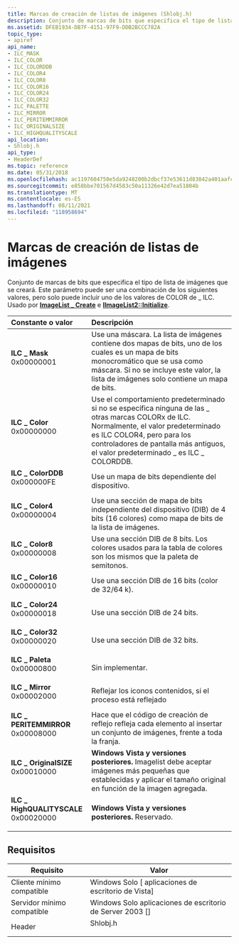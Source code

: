 ```yaml
---
title: Marcas de creación de listas de imágenes (Shlobj.h)
description: Conjunto de marcas de bits que especifica el tipo de lista de imágenes que se creará. Este parámetro puede ser una combinación de los siguientes valores, pero solo puede incluir uno de los valores de COLOR de \_ ILC. Usado por ImageList \_ Create e IImageList2 Initialize.
ms.assetid: DFEB1934-DB7F-4151-97F9-DDB2BCCC782A
topic_type:
- apiref
api_name:
- ILC_MASK
- ILC_COLOR
- ILC_COLORDDB
- ILC_COLOR4
- ILC_COLOR8
- ILC_COLOR16
- ILC_COLOR24
- ILC_COLOR32
- ILC_PALETTE
- ILC_MIRROR
- ILC_PERITEMMIRROR
- ILC_ORIGINALSIZE
- ILC_HIGHQUALITYSCALE
api_location:
- Shlobj.h
api_type:
- HeaderDef
ms.topic: reference
ms.date: 05/31/2018
ms.openlocfilehash: ac1197604750e5da9248200b2dbcf37e53611d83842a401aafc3d2ded70c9179
ms.sourcegitcommit: e858bbe701567d4583c50a11326e42d7ea51804b
ms.translationtype: MT
ms.contentlocale: es-ES
ms.lasthandoff: 08/11/2021
ms.locfileid: "118958694"
---
```

# <a name="image-list-creation-flags"></a>Marcas de creación de listas de imágenes

Conjunto de marcas de bits que especifica el tipo de lista de imágenes que se creará. Este parámetro puede ser una combinación de los siguientes valores, pero solo puede incluir uno de los valores de COLOR de \_ ILC. Usado por [**ImageList \_ Create**](/windows/desktop/api/Commctrl/nf-commctrl-imagelist_create) e [**IImageList2::Initialize**](/windows/desktop/api/Commoncontrols/nf-commoncontrols-iimagelist2-initialize).



| Constante o valor                                                                                                                                                                                                                                     | Descripción                                                                                                                                                                                  |
|:---------------------------------------------------------------------------------------------------------------------------------------------------------------------------------------------------------------------------------------------------|:---------------------------------------------------------------------------------------------------------------------------------------------------------------------------------------------|
| <span id="ILC_MASK"></span><span id="ilc_mask"></span><dl> <dt>**ILC \_ Mask**</dt> <dt>0x00000001</dt> </dl>                                     | Use una máscara. La lista de imágenes contiene dos mapas de bits, uno de los cuales es un mapa de bits monocromático que se usa como máscara. Si no se incluye este valor, la lista de imágenes solo contiene un mapa de bits.<br/>      |
| <span id="ILC_COLOR"></span><span id="ilc_color"></span><dl> <dt>**ILC \_ Color**</dt> <dt>0x00000000</dt> </dl>                                  | Use el comportamiento predeterminado si no se especifica ninguna de las \_ otras marcas COLORx de ILC. Normalmente, el valor predeterminado es ILC COLOR4, pero para los controladores de pantalla más antiguos, el valor predeterminado \_ es ILC \_ COLORDDB.<br/> |
| <span id="ILC_COLORDDB"></span><span id="ilc_colorddb"></span><dl> <dt>**ILC \_ ColorDDB**</dt> <dt>0x000000FE</dt> </dl>                         | Use un mapa de bits dependiente del dispositivo.<br/>                                                                                                                                                    |
| <span id="ILC_COLOR4"></span><span id="ilc_color4"></span><dl> <dt>**ILC \_ Color4**</dt> <dt>0x00000004</dt> </dl>                               | Use una sección de mapa de bits independiente del dispositivo (DIB) de 4 bits (16 colores) como mapa de bits de la lista de imágenes.<br/>                                                                                  |
| <span id="ILC_COLOR8"></span><span id="ilc_color8"></span><dl> <dt>**ILC \_ Color8**</dt> <dt>0x00000008</dt> </dl>                               | Use una sección DIB de 8 bits. Los colores usados para la tabla de colores son los mismos que la paleta de semitonos.<br/>                                                                        |
| <span id="ILC_COLOR16"></span><span id="ilc_color16"></span><dl> <dt>**ILC \_ Color16**</dt> <dt>0x00000010</dt> </dl>                            | Use una sección DIB de 16 bits (color de 32/64 k).<br/>                                                                                                                                          |
| <span id="ILC_COLOR24"></span><span id="ilc_color24"></span><dl> <dt>**ILC \_ Color24**</dt> <dt>0x00000018</dt> </dl>                            | Use una sección DIB de 24 bits.<br/>                                                                                                                                                         |
| <span id="ILC_COLOR32"></span><span id="ilc_color32"></span><dl> <dt>**ILC \_ Color32**</dt> <dt>0x00000020</dt> </dl>                            | Use una sección DIB de 32 bits.<br/>                                                                                                                                                         |
| <span id="ILC_PALETTE"></span><span id="ilc_palette"></span><dl> <dt>**ILC \_ Paleta**</dt> <dt>0x00000800</dt> </dl>                            | Sin implementar.<br/>                                                                                                                                                                  |
| <span id="ILC_MIRROR"></span><span id="ilc_mirror"></span><dl> <dt>**ILC \_ Mirror**</dt> <dt>0x00002000</dt> </dl>                               | Reflejar los iconos contenidos, si el proceso está reflejado<br/>                                                                                                                            |
| <span id="ILC_PERITEMMIRROR"></span><span id="ilc_peritemmirror"></span><dl> <dt>**ILC \_ PERITEMMIRROR**</dt> <dt>0x00008000</dt> </dl>          | Hace que el código de creación de reflejo refleja cada elemento al insertar un conjunto de imágenes, frente a toda la franja.<br/>                                                                             |
| <span id="ILC_ORIGINALSIZE"></span><span id="ilc_originalsize"></span><dl> <dt>**ILC \_ OriginalSIZE**</dt> <dt>0x00010000</dt> </dl>             | **Windows Vista y versiones posteriores.** Imagelist debe aceptar imágenes más pequeñas que establecidas y aplicar el tamaño original en función de la imagen agregada.<br/>                                                        |
| <span id="ILC_HIGHQUALITYSCALE"></span><span id="ilc_highqualityscale"></span><dl> <dt>**ILC \_ HighQUALITYSCALE**</dt> <dt>0x00020000</dt> </dl> | **Windows Vista y versiones posteriores.** Reservado.<br/>                                                                                                                                            |



## <a name="requirements"></a>Requisitos



| Requisito | Valor |
|-------------------------------------|-------------------------------------------------------------------------------------|
| Cliente mínimo compatible<br/> | Windows Solo \[ aplicaciones de escritorio de Vista\]<br/>                                      |
| Servidor mínimo compatible<br/> | Windows Solo aplicaciones de escritorio de Server 2003 \[\]<br/>                                |
| Header<br/>                   | <dl> <dt>Shlobj.h</dt> </dl> |



 

 





